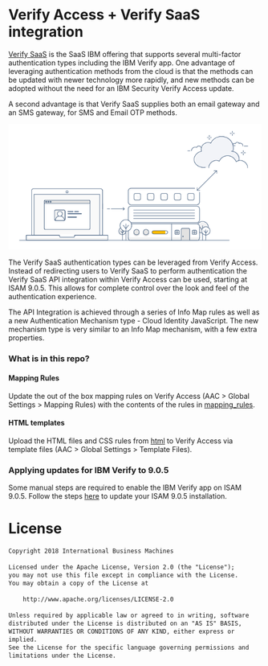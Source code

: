 # Verify Access + Verify SaaS integration
[Verify SaaS](http://www.ibm.com/security/identity-access-management/cloud-identity) is the SaaS IBM offering that supports several multi-factor authentication types including the IBM Verify app. One advantage of leveraging authentication methods from the cloud is that the methods can be updated with newer technology more rapidly, and new methods can be adopted without the need for an IBM Security Verify Access update.

A second advantage is that Verify SaaS supplies both an email gateway and an SMS gateway, for SMS and Email OTP methods.

![Strong Auth](images/strong_auth.png)

The Verify SaaS authentication types can be leveraged from Verify Access. Instead of redirecting users to Verify SaaS to perform authentication the Verify SaaS API integration within Verify Access can be used, starting at ISAM 9.0.5. This allows for complete control over the look and feel of the authentication experience.

The API Integration is achieved through a series of Info Map rules as well as a new Authentication Mechanism type - Cloud Identity JavaScript. The new mechanism type is very similar to an Info Map mechanism, with a few extra properties.

### What is in this repo?

#### Mapping Rules
Update the out of the box mapping rules on Verify Access (AAC > Global Settings > Mapping Rules) with the contents of the rules in [mapping_rules](/mapping_rules).

#### HTML templates
Upload the HTML files and CSS rules from [html](/html) to Verify Access via template files (AAC > Global Settings > Template Files).

### Applying updates for IBM Verify to 9.0.5

Some manual steps are required to enable the IBM Verify app on ISAM 9.0.5. Follow the steps [here](how_to_update_905.md) to update your ISAM 9.0.5 installation.

# License
```
Copyright 2018 International Business Machines

Licensed under the Apache License, Version 2.0 (the "License");
you may not use this file except in compliance with the License.
You may obtain a copy of the License at

    http://www.apache.org/licenses/LICENSE-2.0

Unless required by applicable law or agreed to in writing, software
distributed under the License is distributed on an "AS IS" BASIS,
WITHOUT WARRANTIES OR CONDITIONS OF ANY KIND, either express or implied.
See the License for the specific language governing permissions and
limitations under the License.
```
